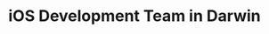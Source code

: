 ---
title: iOS Development Team in Darwin
permalink: /landings/ios-developer-darwin
technology: iOS
location: Darwin
---